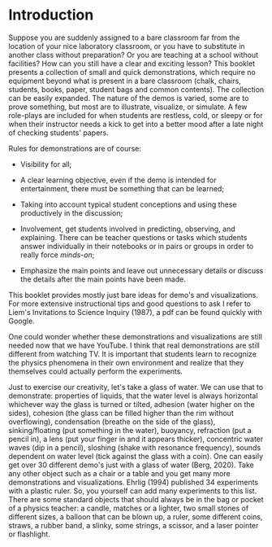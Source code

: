 # Introduction

Suppose you are suddenly assigned to a bare classroom far from the location of your nice laboratory classroom, or you have to substitute in another class without preparation? Or you are teaching at a school without facilities? How can you still have a clear and exciting lesson? This booklet presents a  collection of small and quick demonstrations, which require no equipment beyond what is present in a bare classroom (chalk, chairs, students, books, paper, student bags and common contents). The collection can be easily expanded. The nature of the demos is varied, some are to prove something, but most are to illustrate, visualize, or simulate. A few role-plays are included for when students are restless, cold, or sleepy or for when their instructor needs a kick to get into a better mood after a late night of checking students' papers.

Rules for demonstrations are of course:

-   Visibility for all;

-   A clear learning objective, even if the demo is intended for entertainment, there must be something that can be learned;

-   Taking into account typical student conceptions and using these productively in the discussion;

-   Involvement, get students involved in predicting, observing, and explaining. There can be teacher questions or tasks which students answer individually in their notebooks or in pairs or groups in order to really force *minds-on*;

-   Emphasize the main points and leave out unnecessary details or discuss the details after the main points have been made.

This booklet provides mostly just bare ideas for demo's and visualizations. For more extensive instructional tips and good questions
to ask I refer to Liem's Invitations to Science Inquiry (1987), a pdf can be found quickly with Google.

One could wonder whether these demonstrations and visualizations are still needed now that we have YouTube. I think that real demonstrations are still different from watching TV. It is important that students learn to recognize the physics phenomena in their own environment and realize that they themselves could actually perform the experiments.

Just to exercise our creativity, let's take a glass of water. We can use that to demonstrate: properties of liquids, that the water level is always horizontal whichever way the glass is turned or tilted, adhesion (water higher on the sides), cohesion (the glass can be filled higher than the rim without overflowing), condensation (breathe on the side of the glass), sinking/floating (put something in the water), buoyancy, refraction (put a pencil in), a lens (put your finger in and it appears thicker), concentric water waves (dip in a pencil), sloshing (shake with resonance frequency), sounds dependent on water level (tick against the glass with a coin). One can easily get over 30 different demo's just with a glass of water (Berg, 2020). Take any other object such as a chair or a table and you get many more demonstrations and visualizations. Ehrlig (1994) published 34 experiments with a plastic ruler. So, you yourself can add many experiments to this list. There are some standard objects that should always be in the bag or pocket of a physics teacher: a candle, matches or a lighter, two small stones of different sizes, a balloon that can be blown up, a ruler, some different coins, straws, a rubber band, a slinky, some strings, a scissor, and a laser pointer or flashlight.





